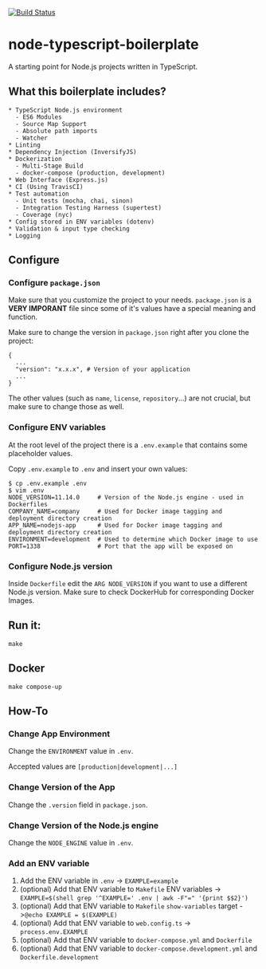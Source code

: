 [![Build
Status](https://travis-ci.org/DusanDimitric/node-typescript-boilerplate.svg?branch=master)](https://travis-ci.org/DusanDimitric/node-typescript-boilerplate)

# node-typescript-boilerplate

A starting point for Node.js projects written in TypeScript.

## What this boilerplate includes?

```
* TypeScript Node.js environment
  - ES6 Modules
  - Source Map Support
  - Absolute path imports
  - Watcher
* Linting
* Dependency Injection (InversifyJS)
* Dockerization
  - Multi-Stage Build
  - docker-compose (production, development)
* Web Interface (Express.js)
* CI (Using TravisCI)
* Test automation
  - Unit tests (mocha, chai, sinon)
  - Integration Testing Harness (supertest)
  - Coverage (nyc)
* Config stored in ENV variables (dotenv)
* Validation & input type checking
* Logging
```

## Configure

### Configure `package.json`

Make sure that you customize the project to your needs. `package.json` is a
**VERY IMPORANT** file since some of it's values have a special meaning and
function.

Make sure to change the version in `package.json` right after you clone the project:
```
{
  ...
  "version": "x.x.x", # Version of your application
  ...
}
```

The other values (such as `name`, `license`, `repository`...) are not crucial,
but make sure to change those as well.

### Configure ENV variables

At the root level of the project there is a `.env.example` that contains some
placeholder values.

Copy `.env.example` to `.env` and insert your own values:

```
$ cp .env.example .env
$ vim .env
NODE_VERSION=11.14.0     # Version of the Node.js engine - used in Dockerfiles
COMPANY_NAME=company     # Used for Docker image tagging and deployment directory creation
APP_NAME=nodejs-app      # Used for Docker image tagging and deployment directory creation
ENVIRONMENT=development  # Used to determine which Docker image to use
PORT=1338                # Port that the app will be exposed on
```

### Configure Node.js version

Inside `Dockerfile` edit the `ARG NODE_VERSION` if you want to use a different
Node.js version. Make sure to check DockerHub for corresponding Docker Images.

## Run it:

```
make
```

## Docker

```
make compose-up
```

## How-To

### Change App Environment

Change the `ENVIRONMENT` value in `.env`.

Accepted values are `[production|development|...]`

### Change Version of the App

Change the `.version` field in `package.json`.

### Change Version of the Node.js engine

Change the `NODE_ENGINE` value in `.env`.

### Add an ENV variable

1. Add the ENV variable in `.env` -> `EXAMPLE=example`
2. (optional) Add that ENV variable to `Makefile` ENV variables -> `EXAMPLE=$(shell grep '^EXAMPLE=' .env | awk -F"=" '{print $$2}')`
3. (optional) Add that ENV variable to `Makefile` `show-variables` target ->`@echo EXAMPLE = $(EXAMPLE)`
4. (optional) Add that ENV variable to `web.config.ts` -> `process.env.EXAMPLE`
5. (optional) Add that ENV variable to `docker-compose.yml` and `Dockerfile`
6. (optional) Add that ENV variable to `docker-compose.development.yml` and `Dockerfile.development`